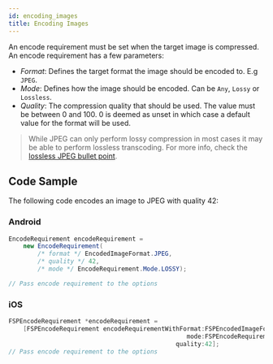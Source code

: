 ```yaml
---
id: encoding_images
title: Encoding Images
---
```


An encode requirement must be set when the target image is compressed. An encode requirement has a few parameters:

- _Format_: Defines the target format the image should be encoded to. E.g `JPEG`.
- _Mode_: Defines how the image should be encoded. Can be `Any`, `Lossy` or `Lossless`.
- _Quality_: The compression quality that should be used. The value must be between 0 and 100. 0 is deemed as unset in which case a default value for the format will be used.

> While JPEG can only perform lossy compression in most cases it may be able to perform lossless transcoding. For more info, check the [lossless JPEG bullet point](supported_image_formats.md#support).

## Code Sample

The following code encodes an image to JPEG with quality 42:

### Android

```java
EncodeRequirement encodeRequirement =
    new EncodeRequirement(
        /* format */ EncodedImageFormat.JPEG,
        /* quality */ 42,
        /* mode */ EncodeRequirement.Mode.LOSSY);

// Pass encode requirement to the options
```

### iOS

```objective-c
FSPEncodeRequirement *encodeRequirement =
    [FSPEncodeRequirement encodeRequirementWithFormat:FSPEncodedImageFormat.jpeg
                                                 mode:FSPEncodeRequirementModeLossy
                                              quality:42];
// Pass encode requirement to the options
```
